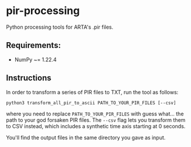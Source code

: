 # pir-processing

Python processing tools for ARTA's .pir files.

## Requirements:
- NumPy ~= 1.22.4

## Instructions

In order to transform a series of PIR files to TXT, run the tool as follows:

```python3 transform_all_pir_to_ascii PATH_TO_YOUR_PIR_FILES [--csv]```

where you need to replace `PATH_TO_YOUR_PIR_FILES` with guess what... the path to your god forsaken PIR files. The `--csv` flag lets you transform them to CSV instead, which includes a synthetic time axis starting at 0 seconds.

You'll find the output files in the same directory you gave as input.